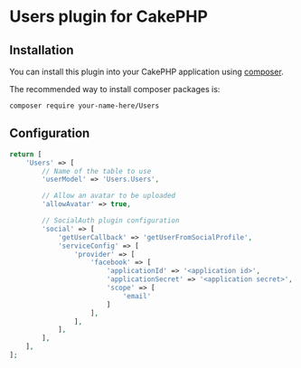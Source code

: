 # Users plugin for CakePHP

## Installation

You can install this plugin into your CakePHP application using [composer](http://getcomposer.org).

The recommended way to install composer packages is:

```
composer require your-name-here/Users
```

## Configuration

```php
return [
    'Users' => [
        // Name of the table to use
        'userModel' => 'Users.Users',

        // Allow an avatar to be uploaded
        'allowAvatar' => true,

        // SocialAuth plugin configuration
        'social' => [
            'getUserCallback' => 'getUserFromSocialProfile',
            'serviceConfig' => [
                'provider' => [
                    'facebook' => [
                        'applicationId' => '<application id>',
                        'applicationSecret' => '<application secret>',
                        'scope' => [
                            'email'
                        ]
                    ],
                ],
            ],
        ],
    ],
];
```
